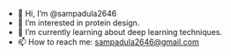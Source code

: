 - 👋 Hi, I’m @sampadula2646
- 👀 I’m interested in protein design.
- 🌱 I’m currently learning about deep learning techniques.
- 📫 How to reach me: sampadula2646@gmail.com

<!---
sampadula2646/sampadula2646 is a ✨ special ✨ repository because its `README.md` (this file) appears on your GitHub profile.
You can click the Preview link to take a look at your changes.
--->
